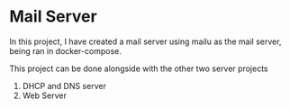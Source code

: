 # Mail Server
In this project, I have created a mail server using mailu as the mail server, being ran in docker-compose.

This project can be done alongside with the other two server projects
1. DHCP and DNS server
2. Web Server
